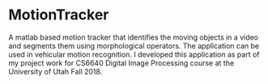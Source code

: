 # MotionTracker
A matlab based motion tracker that identifies the moving objects in a video and segments them using morphological operators. The application can be used in vehicular motion recognition. I developed this application as part of my project work for CS6640 Digital Image Processing course at the University of Utah Fall 2018.
